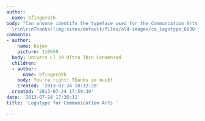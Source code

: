 ```yaml
---
author:
  name: bfingeroth
body: "Can anyone identify the typeface used for the Communcation Arts logotype attached?
  \r\n\r\nThanks![img:sites/default/files/old-images/ca_logotype_6630.jpg]"
comments:
- author:
    name: bojev
    picture: 110659
  body: Univers LT 39 Ultra Thin Condensed
  children:
  - author:
      name: bfingeroth
    body: You're right! Thanks so much!
    created: '2013-07-24 18:32:28'
  created: '2013-07-24 17:59:39'
date: '2013-07-24 17:36:11'
title: 'Logotype for Communication Arts '

---
```

